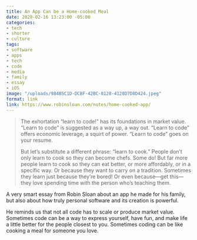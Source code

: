 ```yaml
---
title: An App Can be a Home-cooked Meal
date: 2020-02-16 13:23:00 -05:00
categories:
- tech
- shorter
- culture
tags:
- software
- apps
- tech
- code
- media
- family
- essay
- iOS
image: "/uploads/984B5C1D-DCBF-42BC-8128-4128D7D8D424.jpeg"
format: link
link: https://www.robinsloan.com/notes/home-cooked-app/
---
```


> The exhortation “learn to code!” has its foundations in market value. “Learn to code” is suggested as a way up, a way out. “Learn to code” offers economic leverage, a squirt of power. “Learn to code” goes on your resume.
> 
> But let’s substitute a different phrase: “learn to cook.” People don’t only learn to cook so they can become chefs. Some do! But far more people learn to cook so they can eat better, or more affordably, or in a specific way. Or because they want to carry on a tradition. Sometimes they learn just because they’re bored! Or even because—get this—they love spending time with the person who’s teaching them.

A very smart essay from Robin Sloan about an app he made for his family, but also about how truly personal software and its creation is powerful. 

He reminds us that not all code has to scale or produce market value. Sometimes code can be a way to express yourself, have fun, and make life a little better for the people closest to you. Sometimes coding can be like cooking a meal for someone you love.